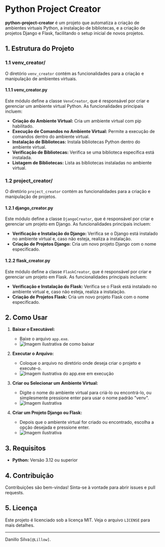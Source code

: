 # Python Project Creator

**python-project-creator** é um projeto que automatiza a criação de ambientes virtuais Python, a instalação de bibliotecas, e a criação de projetos Django e Flask, facilitando o setup inicial de novos projetos.

## 1. Estrutura do Projeto

### 1.1 venv_creator/

O diretório `venv_creator` contém as funcionalidades para a criação e manipulação de ambientes virtuais.

#### 1.1.1 venv_creator.py

Este módulo define a classe `VenvCreator`, que é responsável por criar e gerenciar um ambiente virtual Python. As funcionalidades principais incluem:

- **Criação do Ambiente Virtual:** Cria um ambiente virtual com pip habilitado.
- **Execução de Comandos no Ambiente Virtual:** Permite a execução de comandos dentro do ambiente virtual.
- **Instalação de Bibliotecas:** Instala bibliotecas Python dentro do ambiente virtual.
- **Verificação de Bibliotecas:** Verifica se uma biblioteca específica está instalada.
- **Listagem de Bibliotecas:** Lista as bibliotecas instaladas no ambiente virtual.

### 1.2 project_creator/

O diretório `project_creator` contém as funcionalidades para a criação e manipulação de projetos.

#### 1.2.1 django_creator.py

Este módulo define a classe `DjangoCreator`, que é responsável por criar e gerenciar um projeto em Django. As funcionalidades principais incluem:

- **Verificação e Instalação do Django:** Verifica se o Django está instalado no ambiente virtual e, caso não esteja, realiza a instalação.
- **Criação de Projetos Django:** Cria um novo projeto Django com o nome especificado.

#### 1.2.2 flask_creator.py

Este módulo define a classe `FlaskCreator`, que é responsável por criar e gerenciar um projeto em Flask. As funcionalidades principais incluem:

- **Verificação e Instalação do Flask:** Verifica se o Flask está instalado no ambiente virtual e, caso não esteja, realiza a instalação.
- **Criação de Projetos Flask:** Cria um novo projeto Flask com o nome especificado.

## 2. Como Usar

1. **Baixar o Executável:** 
    - Baixe o arquivo `app.exe`.
    - ![Imagem ilustrativa de como baixar](path/to/image)

2. **Executar o Arquivo:**
    - Coloque o arquivo no diretório onde deseja criar o projeto e execute-o.
    - ![Imagem ilustrativa do `app.exe` em execução](path/to/image)

3. **Criar ou Selecionar um Ambiente Virtual:**
    - Digite o nome do ambiente virtual para criá-lo ou encontrá-lo, ou simplesmente pressione enter para usar o nome padrão "venv".
    - ![Imagem ilustrativa](path/to/image)

4. **Criar um Projeto Django ou Flask:**
    - Depois que o ambiente virtual for criado ou encontrado, escolha a opção desejada e pressione enter.
    - ![Imagem ilustrativa](path/to/image)

## 3. Requisitos

- **Python:** Versão 3.12 ou superior

## 4. Contribuição

Contribuições são bem-vindas! Sinta-se à vontade para abrir issues e pull requests.

## 5. Licença

Este projeto é licenciado sob a licença MIT. Veja o arquivo `LICENSE` para mais detalhes.

---

Danillo Silva`[@Lillow]`.
